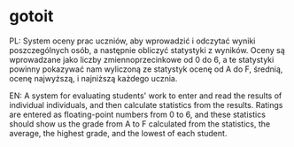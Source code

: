 # gotoit

PL: System oceny prac uczniów, aby wprowadzić i odczytać wyniki poszczególnych osób, a następnie obliczyć statystyki z wyników. 
Oceny są wprowadzane jako liczby zmiennoprzecinkowe od 0 do 6, 
a te statystyki powinny pokazywać nam wyliczoną ze statystyk ocenę od A do F, średnią, ocenę najwyższą, i najniższą każdego ucznia.

EN: A system for evaluating students' work to enter and read the results of individual individuals, and then calculate statistics from the results. 
Ratings are entered as floating-point numbers from 0 to 6, and these statistics should show us the grade from A to F calculated from the statistics,
the average, the highest grade, and the lowest of each student.
